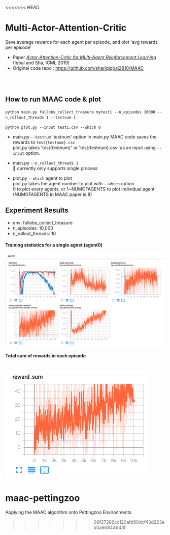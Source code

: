 <<<<<<< HEAD
# Multi-Actor-Attention-Critic
Save average rewards for each agent per episode, and plot 'avg rewards per episode'
<br>

* Paper [*Actor-Attention-Critic for Multi-Agent Reinforcement Learning*](https://arxiv.org/abs/1810.02912) (Iqbal and Sha, ICML 2019)
* Original code repo : https://github.com/shariqiqbal2810/MAAC
<br>
<br>

## How to run MAAC code & plot
`python main.py fullobs_collect_treasure mytest1 --n_episodes 10000 --n_rollout_threads 1 --testnum 1`  

`python plot.py --input test1.csv --which 0`
<br>
- main.py `--testnum`
'testnum' option in main.py MAAC code saves the rewards to `test{testnum}.csv`  
plot.py takes 'test{testnum}' or 'test{testnum}.csv' as an input using `--input` option.

- main.py `--n_rollout_threads 1`  
🚨 currently only supports single process

- plot.py `--which` agent to plot  
plot.py takes the agent number to plot with `--which` option.  
0 to plot every agents, or 1~NUMOFAGENTS to plot individual agent 
(NUMOFAGENTS in MAAC paper is 8)

## Experiment Results
* env: fullobs_collect_treasure
* n_episodes: 10,000
* n_rollout_threads: 10

#### Training statistics for a single agnet (agent0)
![agent0](./imgs/agent0.png)

#### Total sum of rewards in each episode
![reward_sum](./imgs/reward_sum.png)
=======
# maac-pettingzoo
Applying the MAAC algorithm onto Pettingzoo Environments 
>>>>>>> 06f27286cc120afd90dcf43d223ab0a9b844643f
